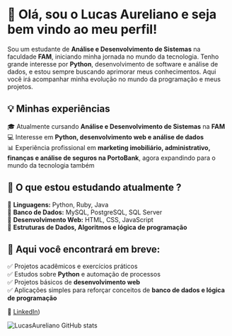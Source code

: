 # 👋 Olá, sou o Lucas Aureliano e seja bem vindo ao meu perfil!

Sou um estudante de **Análise e Desenvolvimento de Sistemas** na faculdade **FAM**, iniciando minha jornada no mundo da tecnologia. Tenho grande interesse por **Python**, desenvolvimento de software e análise de dados, e estou sempre buscando aprimorar meus conhecimentos. Aqui você irá acompanhar minha evolução no mundo da programação e meus projetos.

## 💡 Minhas experiências  
🎓 Atualmente cursando **Análise e Desenvolvimento de Sistemas** na **FAM**  
💻 Interesse em **Python, desenvolvimento web e análise de dados**  
📊 Experiência profissional em **marketing imobiliário, administrativo, finanças e análise de seguros na PortoBank**, agora expandindo para o mundo da tecnologia também

## 🚀 O que estou estudando atualmente ?  
🔹 **Linguagens:** Python, Ruby, Java  
🔹 **Banco de Dados:** MySQL, PostgreSQL, SQL Server  
🔹 **Desenvolvimento Web:** HTML, CSS, JavaScript  
🔹 **Estruturas de Dados, Algoritmos e lógica de programação**  

## 📂 Aqui você encontrará em breve:  
✅ Projetos acadêmicos e exercícios práticos  
✅ Estudos sobre **Python** e automação de processos  
✅ Projetos básicos de **desenvolvimento web**  
✅ Aplicações simples para reforçar conceitos de **banco de dados e lógica de programação**  

🔗 [LinkedIn](https://www.linkedin.com/in/lucas-dos-santos-aureliano-0a171a247/))

![LucasAureliano GitHub stats](https://github-readme-stats.vercel.app/api?username=LucasAureliano&show_icons=true&theme=synthwave)
